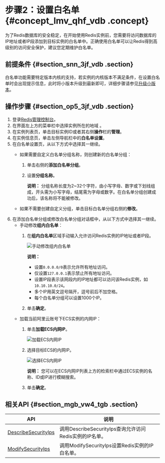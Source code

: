 # 步骤2：设置白名单 {#concept_lmv_qhf_vdb .concept}

为了Redis数据库的安全稳定，在开始使用Redis实例前，您需要将访问数据库的IP地址或者IP段添加到目标实例的白名单中。正确使用白名单可以让Redis得到高级别的访问安全保护，建议您定期维护白名单。

## 前提条件 {#section_snn_3jf_vdb .section}

白名单功能需要特定版本内核的支持，若实例的内核版本不满足条件，在设置白名单时会出现提示信息，此时将小版本升级到最新即可，详细步骤请参见[升级小版本](../../../../cn.zh-CN/用户指南/管理实例/升级小版本.md#)。

## 操作步骤 {#section_op5_3jf_vdb .section}

1.  登录[Redis管理控制台](https://kvstore.console.aliyun.com/)。
2.  在界面左上方的菜单栏中选择实例所在的地域 。
3.  在实例列表页，单击目标实例ID或者其右侧**操作**栏的**管理**。
4.  在实例信息页，单击左侧导航栏中的**白名单设置**。
5.  在白名单设置页，从以下方式中选择其一继续。
    -   如果需要自定义白名单分组名称，则创建新的白名单分组：
        1.  单击右侧的**添加白名单分组**。
        2.  设置**分组名称**。

            **说明：** 分组名称长度为2~32个字符，由小写字母、数字或下划线组成，开头需为小写字母，结尾需为字母或数字。在白名单分组创建成功后，该名称将不能被修改。

    -   如果不需要创建自定义分组，单击目标白名单分组右侧的**修改**。
6.  在添加白名单分组或修改白名单分组对话框中，从以下方式中选择其一继续。
    -   手动修改**组内白名单**：
        1.  在**组内白名单**区域手动输入允许访问Redis实例的IP地址或者IP段。

            ![](images/46644_zh-CN.png "手动修改组内白名单")

            **说明：** 

            -   设置`0.0.0.0/0`表示允许所有地址访问。
            -   仅设置`127.0.0.1`表示禁止所有地址访问。
            -   设置IP段表示该网段内的IP地址都可以访问该Redis实例，如`10.10.10.0/24`。
            -   多个IP用英文逗号隔开，逗号前后不加空格。
            -   每个白名单分组可以设置1000个IP。
        2.  单击**确定**。
    -   加载当前阿里云账号下ECS实例的内网IP：
        1.  单击**加载ECS内网IP**。

            ![](images/46645_zh-CN.png "加载ECS内网IP")

        2.  选择目标ECS的内网IP。

            ![](images/46642_zh-CN.png "选择ECS内网IP")

            **说明：** 您可以在ECS内网IP列表上方的检索栏中通过ECS实例的名称、ID或IP进行模糊搜索。

        3.  单击**确定**。

## 相关API {#section_mgb_vw4_tgb .section}

|API|说明|
|---|--|
|[DescribeSecurityIps](../../../../cn.zh-CN/API参考/网络安全/DescribeSecurityIps.md#)|调用DescribeSecurityIps查询允许访问Redis实例的IP名单。|
|[ModifySecurityIps](../../../../cn.zh-CN/API参考/网络安全/ModifySecurityIps.md#)|调用ModifySecurityIps设置Redis实例的IP白名单。|

